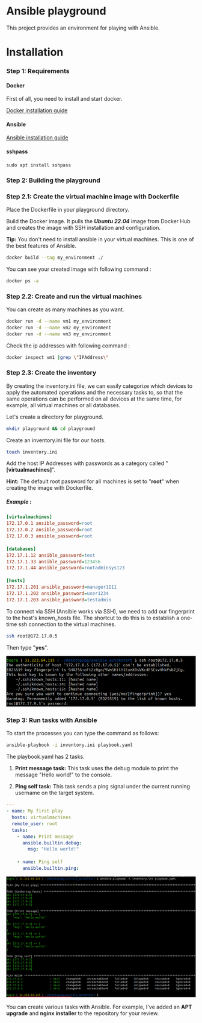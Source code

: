 # Ansible playground

This project provides an environment for playing with Ansible. 

# Installation

### Step 1: Requirements

#### Docker
First of all, you need to install and start docker. 

[Docker installation guide](https://docs.docker.com/engine/install/)

#### Ansible

[Ansible installation guide](https://docs.ansible.com/ansible/latest/installation_guide/intro_installation.html)

#### sshpass

```
sudo apt install sshpass
```

### Step 2: Building the playground

### Step 2.1: Create the virtual machine image with Dockerfile

Place the Dockerfile in your playground directory.

Build the Docker image. It pulls the ***Ubuntu 22.04*** image from Docker Hub and creates the image with SSH installation and configuration.

**Tip:** You don't need to install ansible in your virtual machines. This is one of the best features of Ansible.

```bash
docker build --tag my_environment ./
```
You can see your created image with following command :

```bash
docker ps -a
```

### Step 2.2: Create and run the virtual machines

You can create as many machines as you want.
```bash
docker run -d --name vm1 my_environment
docker run -d --name vm2 my_environment
docker run -d --name vm3 my_environment
```
Check the ip addresses with following command : 


```bash
docker inspect vm1 |grep \"IPAddress\"
```

### Step 2.3: Create the inventory

By creating the inventory.ini file, we can easily categorize which devices to apply the automated operations and the necessary tasks to, so that the same operations can be performed on all devices at the same time, for example, all virtual machines or all databases.

Let's create a directory for playground. 

```bash
mkdir playground && cd playground
```

Create an inventory.ini file for our hosts.

```bash
touch inventory.ini
```

Add the host IP Addresses with passwords as a category called "**[virtualmachines]**".

**Hint:** The default root password for all machines is set to "**root**" when creating the image with Dockerfile.

##### Example :
```ini
[virtualmachines]
172.17.0.1 ansible_password=root
172.17.0.2 ansible_password=root
172.17.0.3 ansible_password=root

[databases]
172.17.1.12 ansible_password=test
172.17.1.33 ansible_password=123456
172.17.1.44 ansible_password=rootadminsys123

[hosts]
172.17.1.201 ansible_password=manager1111
172.17.1.202 ansible_password=user1234
172.17.1.203 ansible_password=testadmin
```

To connect via SSH (Ansible works via SSH), we need to add our fingerprint to the host's known_hosts file. The shortcut to do this is to establish a one-time ssh connection to the virtual machines.

```bash
ssh root@172.17.0.5
```
Then type "**yes**".

![alt text](screenshots/image-1.png)

### Step 3: Run tasks with Ansible

To start the processes you can type the command as follows:

```bash
ansible-playbook -i inventory.ini playbook.yaml
```

The playbook.yaml has 2 tasks.

1. **Print message task:** This task uses the debug module to print the message "Hello world!" to the console.

2. **Ping self task:** This task sends a ping signal under the current running username on the target system.

```yaml
---
- name: My first play
  hosts: virtualmachines
  remote_user: root
  tasks:
    - name: Print message
      ansible.builtin.debug:
        msg: "Hello world!"

    - name: Ping self
      ansible.builtin.ping:

```
![alt text](screenshots/image.png)

You can create various tasks with Ansible. For example, I've added an **APT upgrade** and **nginx installer** to the repository for your review.